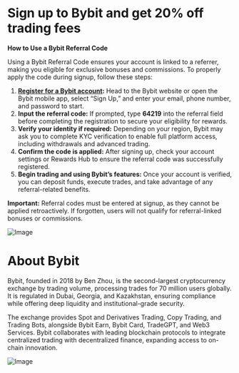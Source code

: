 # **Sign up to Bybit and get 20% off trading fees**

**How to Use a Bybit Referral Code**

Using a Bybit Referral Code ensures your account is linked to a referrer, making you eligible for exclusive bonuses and commissions. To properly apply the code during signup, follow these steps:

1. **[Register for a Bybit account](https://partner.bybit.com/b/64219):** Head to the Bybit website or open the Bybit mobile app, select “Sign Up,” and enter your email, phone number, and password to start.
2. **Input the referral code:** If prompted, type **64219** into the referral field before completing the registration to secure your eligibility for rewards.
3. **Verify your identity if required:** Depending on your region, Bybit may ask you to complete KYC verification to enable full platform access, including withdrawals and advanced trading.
4. **Confirm the code is applied:** After signing up, check your account settings or Rewards Hub to ensure the referral code was successfully registered.
5. **Begin trading and using Bybit’s features:** Once your account is verified, you can deposit funds, execute trades, and take advantage of any referral-related benefits.

**Important:** Referral codes must be entered at signup, as they cannot be applied retroactively. If forgotten, users will not qualify for referral-linked bonuses or commissions.

![Image](https://github.com/user-attachments/assets/7a2958cc-3c03-4208-920e-9cbf46abbd17)

# **About Bybit**
Bybit, founded in 2018 by Ben Zhou, is the second-largest cryptocurrency exchange by trading volume, processing trades for 70 million users globally. It is regulated in Dubai, Georgia, and Kazakhstan, ensuring compliance while offering deep liquidity and institutional-grade security.

The exchange provides Spot and Derivatives Trading, Copy Trading, and Trading Bots, alongside Bybit Earn, Bybit Card, TradeGPT, and Web3 Services. Bybit collaborates with leading blockchain protocols to integrate centralized trading with decentralized finance, expanding access to on-chain innovation.

![Image](https://github.com/user-attachments/assets/0142d925-6f51-45fe-9673-3fc8f34f8469)
